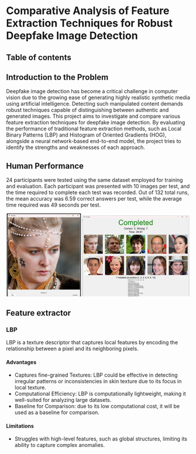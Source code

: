 # Comparative Analysis of Feature Extraction Techniques for Robust Deepfake Image Detection
## Table of contents
## Introduction to the Problem
Deepfake image detection has become a critical challenge in computer vision due to the growing ease of generating highly realistic synthetic media using artificial intelligence. Detecting such manipulated content demands robust techniques capable of distinguishing between authentic and generated images. This project aims to investigate and compare various feature extraction techniques for deepfake image detection. By evaluating the performance of traditional feature extraction methods, such as Local Binary Patterns (LBP) and Histogram of Oriented Gradients (HOG), alongside a neural network-based end-to-end model, the project tries to identify the strengths and weaknesses of each approach.

## Human Performance
24 participants were tested using the same dataset employed for training and evaluation. Each participant was presented with 10 images per test, and the time required to complete each test was recorded.
Out of 132 total runs, the mean accuracy was 6.59 correct answers per test, while the average time required was 49 seconds per test.
<p align="center">
    <img src="https://github.com/VittorioPisapia/ComputerVision-Project/blob/main/images/app1.png" alt="Example Image" style="width:660px;"/>
</p>

## Feature extractor
### LBP
LBP is a texture descriptor that captures local features by encoding the relationship between a pixel and its neighboring pixels.
#### Advantages
- Captures fine-grained Textures: LBP could be effective in detecting irregular patterns or inconsistencies in skin texture due to its focus in local texture.
- Computational Efficiency: LBP is computationally lightweight, making it well-suited for analyzing large datasets.
- Baseline for Comparison: due to its low computational cost, it will be used as a baseline for comparison.
#### Limitations
- Struggles with high-level features, such as global structures, limiting its ability to capture complex anomalies.

